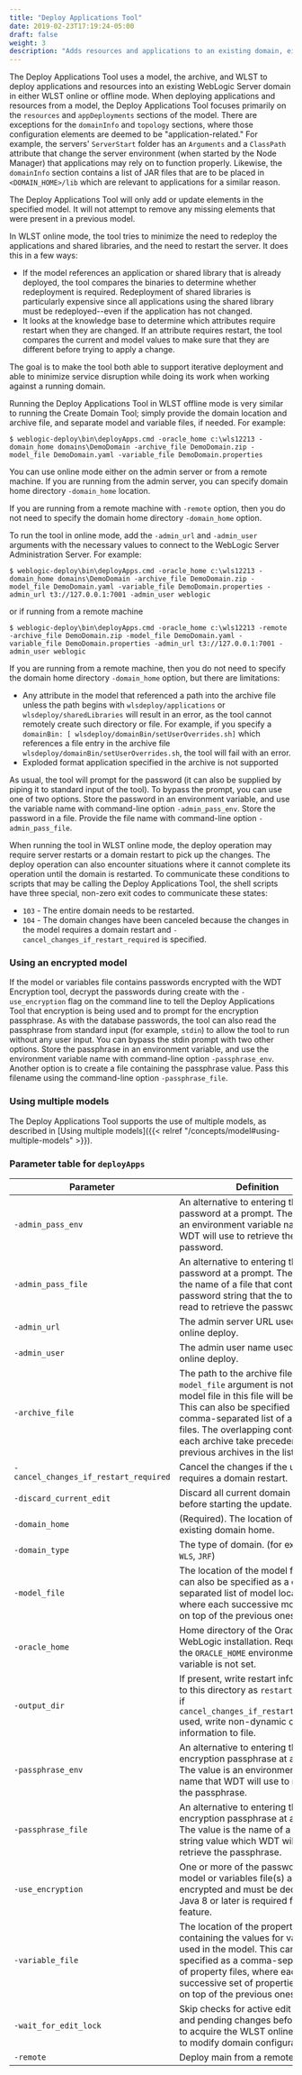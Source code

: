 ```yaml
---
title: "Deploy Applications Tool"
date: 2019-02-23T17:19:24-05:00
draft: false
weight: 3
description: "Adds resources and applications to an existing domain, either in offline or online mode."
---
```



The Deploy Applications Tool uses a model, the archive, and WLST to deploy applications and resources into an existing WebLogic Server domain in either WLST online or offline mode.  When deploying applications and resources from a model, the Deploy Applications Tool focuses primarily on the `resources` and `appDeployments` sections of the model.  There are exceptions for the `domainInfo` and `topology` sections, where those configuration elements are deemed to be "application-related."  For example, the servers' `ServerStart` folder has an `Arguments` and a `ClassPath` attribute that change the server environment (when started by the Node Manager) that applications may rely on to function properly.  Likewise, the `domainInfo` section contains a list of JAR files that are to be placed in `<DOMAIN_HOME>/lib` which are relevant to applications for a similar reason.

The Deploy Applications Tool will only add or update elements in the specified model. It will not attempt to remove any missing elements that were present in a previous model.

In WLST online mode, the tool tries to minimize the need to redeploy the applications and shared libraries, and the need to restart the server.  It does this in a few ways:

- If the model references an application or shared library that is already deployed, the tool compares the binaries to determine whether redeployment is required.  Redeployment of shared libraries is particularly expensive since all applications using the shared library must be redeployed--even if the application has not changed.
- It looks at the knowledge base to determine which attributes require restart when they are changed.  If an attribute requires restart, the tool compares the current and model values to make sure that they are different before trying to apply a change.

The goal is to make the tool both able to support iterative deployment and able to minimize service disruption while doing its work when working against a running domain.

Running the Deploy Applications Tool in WLST offline mode is very similar to running the Create Domain Tool; simply provide the domain location and archive file, and separate model and variable files, if needed.  For example:

    $ weblogic-deploy\bin\deployApps.cmd -oracle_home c:\wls12213 -domain_home domains\DemoDomain -archive_file DemoDomain.zip -model_file DemoDomain.yaml -variable_file DemoDomain.properties

You can use online mode either on the admin server or from a remote machine.  If you are running from the admin server, you can specify domain home directory `-domain_home` location.

If you are running from a remote machine with `-remote` option, then you do not need to specify the domain home directory `-domain_home` option.

To run the tool in online mode, add the `-admin_url` and `-admin_user` arguments with the necessary values to connect to the WebLogic Server Administration Server. For example:

    $ weblogic-deploy\bin\deployApps.cmd -oracle_home c:\wls12213 -domain_home domains\DemoDomain -archive_file DemoDomain.zip -model_file DemoDomain.yaml -variable_file DemoDomain.properties -admin_url t3://127.0.0.1:7001 -admin_user weblogic

or if running from a remote machine

    $ weblogic-deploy\bin\deployApps.cmd -oracle_home c:\wls12213 -remote -archive_file DemoDomain.zip -model_file DemoDomain.yaml -variable_file DemoDomain.properties -admin_url t3://127.0.0.1:7001 -admin_user weblogic

If you are running from a remote machine, then you do not need to specify the domain home directory `-domain_home` option,  but there are limitations:

- Any attribute in the model that referenced a path into the archive file unless the path begins with `wlsdeploy/applications` or `wlsdeploy/sharedLibraries` will result in an error, as the tool cannot remotely
  create such directory or file.  For example, if you specify a `domainBin: [ wlsdeploy/domainBin/setUserOverrides.sh]` which references a file entry in the archive file `wlsdeploy/domainBin/setUserOverrides.sh`,
  the tool will fail with an error.
- Exploded format application specified in the archive is not supported

As usual, the tool will prompt for the password (it can also be supplied by piping it to standard input of the tool). To bypass the prompt, you can use one of two options. Store the password in an environment variable, and use the variable name with command-line option `-admin_pass_env`. Store the password in a file. Provide the file name with command-line option `-admin_pass_file`.

When running the tool in WLST online mode, the deploy operation may require server restarts or a domain restart to pick up the changes.  The deploy operation can also encounter situations where it cannot complete its operation until the domain is restarted.  To communicate these conditions to scripts that may be calling the Deploy Applications Tool, the shell scripts have three special, non-zero exit codes to communicate these states:

- `103` - The entire domain needs to be restarted.
- `104` - The domain changes have been canceled because the changes in the model requires a domain restart and `-cancel_changes_if_restart_required` is specified.

### Using an encrypted model

If the model or variables file contains passwords encrypted with the WDT Encryption tool, decrypt the passwords during create with the `-use_encryption` flag on the command line to tell the Deploy Applications Tool that encryption is being used and to prompt for the encryption passphrase.  As with the database passwords, the tool can also read the passphrase from standard input (for example, `stdin`) to allow the tool to run without any user input. You can bypass the stdin prompt with two other options. Store the passphrase in an environment variable, and use the environment variable name with command-line option `-passphrase_env`. Another option is to create a file containing the passphrase value. Pass this filename using the command-line option `-passphrase_file`.


### Using multiple models

The Deploy Applications Tool supports the use of multiple models, as described in [Using multiple models]({{< relref "/concepts/model#using-multiple-models" >}}).

### Parameter table for `deployApps`
| Parameter | Definition                                                                                                                                                                                                                                                                              | Default |
| ---- |-----------------------------------------------------------------------------------------------------------------------------------------------------------------------------------------------------------------------------------------------------------------------------------------| ---- |
| `-admin_pass_env` | An alternative to entering the admin password at a prompt. The value is an environment variable name that WDT will use to retrieve the password.                                                                                                                                        |    |
| `-admin_pass_file` | An alternative to entering the admin password at a prompt. The value is a the name of a file that contains a password string that the tool will read to retrieve the password.                                                                                                          |    |
| `-admin_url` | The admin server URL used for online deploy.                                                                                                                                                                                                                                            |    |
| `-admin_user` | The admin user name used for online deploy.                                                                                                                                                                                                                                             |    |
| `-archive_file` | The path to the archive file. If the `-model_file` argument is not used, the model file in this file will be used. This can also be specified as a comma-separated list of archive files.  The overlapping contents in each archive take precedence over previous archives in the list. |    |
| `-cancel_changes_if_restart_required` | Cancel the changes if the update requires a domain restart.                                                                                                                                                                                                                             |    |
| `-discard_current_edit` | Discard all current domain edits before starting the update.                                                                                                                                                                                                                            |    |
| `-domain_home` | (Required). The location of the existing domain home.                                                                                                                                                                                                                                   |    |
| `-domain_type` | The type of domain.  (for example, `WLS`, `JRF`)                                                                                                                                                                                                                                        | `WLS` |
| `-model_file` | The location of the model file. This can also be specified as a comma-separated list of model locations, where each successive model layers on top of the previous ones.                                                                                                                |    |
| `-oracle_home` | Home directory of the Oracle WebLogic installation. Required if the `ORACLE_HOME` environment variable is not set.                                                                                                                                                                      |    |
| `-output_dir` | If present, write restart information to this directory as `restart.file`, or, if `cancel_changes_if_restart_required` used, write non-dynamic changes information to file.                                                                                                             |    |
| `-passphrase_env` | An alternative to entering the encryption passphrase at a prompt. The value is an environment variable name that WDT will use to retrieve the passphrase.                                                                                                                               |    |
| `-passphrase_file` | An alternative to entering the encryption passphrase at a prompt. The value is the name of a file with a string value which WDT will read to retrieve the passphrase.                                                                                                                   |    |
| `-use_encryption` | One or more of the passwords in the model or variables file(s) are encrypted and must be decrypted. Java 8 or later is required for this feature.                                                                                                                                       |    |
| `-variable_file` | The location of the property file containing the values for variables used in the model. This can also be specified as a comma-separated list of property files, where each successive set of properties layers on top of the previous ones.                                            |    |
| `-wait_for_edit_lock`  | Skip checks for active edit sessions and pending changes before trying to acquire the WLST online edit lock to modify domain configuration.                                                                                                                                             |    |
| `-remote`            | Deploy main from a remote machine.                                                                                                                                                                                                                                                     |    |
